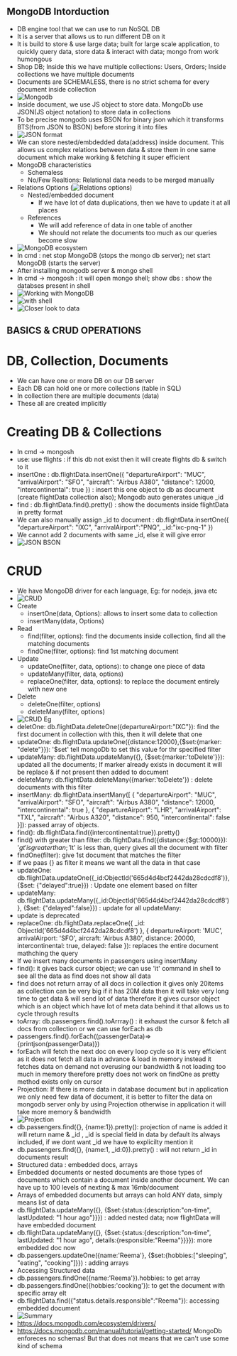 ## MongoDB Intorduction

- DB engine tool that we can use to run NoSQL DB
- It is a server that allows us to run different DB on it
- It is build to store & use large data; built for large scale application, to quickly query data, store data & interact with data; mongo from work humongous
- Shop DB; Inside this we have multiple collections: Users, Orders; Inside collections we have multiple documents
- Documents are SCHEMALESS, there is no strict schema for every document inside collection
- ![Mongodb](image.png)
- Inside document, we use JS object to store data. MongoDb use JSON(JS object notation) to store data in collections
- To be precise mongodb uses BSON for binary json which it transforms BTS(from JSON to BSON) before storing it into files
- ![JSON format](image-1.png)
- We can store nested/embdedded data(address) inside document. This allows us complex relations between data & store them in one same document which make working & fetching it super efficient
- MongoDB characteristics
  - Schemaless
  - No/Few Realtions: Relational data needs to be merged manually
- Relations Options (![Relations options](image-2.png))
  - Nested/embedded document
    - If we have lot of data duplications, then we have to update it at all places
  - References
    - We will add reference of data in one table of another
    - We should not relate the documents too much as our queries become slow
- ![MongoDB ecosystem](image-3.png)
- In cmd : net stop MongoDB (stops the mongo db server); net start MongoDB (starts the server)
- After installing mongodb server & mongo shell
- In cmd -> mongosh : it will open mongo shell; show dbs : show the databses present in shell
- ![Working with MongoDB](image-4.png)
- ![with shell](image-5.png)
- ![Closer look to data](image-6.png)

## BASICS & CRUD OPERATIONS

# DB, Collection, Documents

- We can have one or more DB on our DB server
- Each DB can hold one or more collections (table in SQL)
- In collection there are multiple documents (data)
- These all are created implicitly

# Creating DB & Collections

- In cmd -> mongosh
- use: use flights : if this db not exist then it will create flights db & switch to it
- insertOne : db.flightData.insertOne({ "departureAirport": "MUC", "arrivalAirport": "SFO", "aircraft": "Airbus A380", "distance": 12000, "intercontinental": true }) : insert this one object to db as document (create flightData collection also); Mongodb auto generates unique \_id
- find : db.flightData.find().pretty() : show the documents inside flightData in pretty format
- We can also manually assign \_id to document : db.flightData.insertOne({ "departureAirport": "IXC", "arrivalAirport":"PNQ", \_id:"ixc-pnq-1" })
- We cannot add 2 documents with same \_id, else it will give error
- ![JSON BSON](image-7.png)

# CRUD

- We have MongoDB driver for each language, Eg: for nodejs, java etc
- ![CRUD](image-9.png)
- Create
  - insertOne(data, Options): allows to insert some data to collection
  - insertMany(data, Options)
- Read
  - find(filter, options): find the documents inside collection, find all the matching documents
  - findOne(filter, options): find 1st matching document
- Update
  - updateOne(filter, data, options): to change one piece of data
  - updateMany(filter, data, options)
  - replaceOne(filter, data, options): to replace the document entirely with new one
- Delete
  - deleteOne(filter, options)
  - deleteMany(filter, options)
- ![CRUD Eg](image-8.png)
- deletOne: db.flightData.deleteOne({departureAirport:"IXC"}): find the first document in collection with this, then it will delete that one
- updateOne: db.flightData.updateOne({distance:12000},{$set:{marker: "delete"}}): '$set' tell mongoDb to set this value for thr specified filter
- updateMany: db.flightData.updateMany({}, {$set:{marker:'toDelete'}}): updated all the documents; If marker already exists in document it will be replace & if not present then added to document
- deleteMany: db.flightData.deleteMany({marker:'toDelete'}) : delete documents with this filter
- insertMany: db.flightData.insertMany([ { "departureAirport": "MUC", "arrivalAirport": "SFO", "aircraft": "Airbus A380", "distance": 12000, "intercontinental": true }, { "departureAirport": "LHR", "arrivalAirport": "TXL", "aircraft": "Airbus A320", "distance": 950, "intercontinental": false }]): passed array of objects.
- find(): db.flightData.find({intercontinental:true}).pretty()
- find() with greater than filter: db.flightData.find({distance:{$gt:10000}}): '$gt' is greater than; '$lt' is less than, query gives all the document with filter
- findOne(filter): give 1st document that matches the filter
- if we paas {} as filter it means we want all the data in that case
- updateOne: db.flightData.updateOne({\_id:ObjectId('665d4d4bcf2442da28cdcdf8')}, {$set: {"delayed":true}}) : Update one element based on filter
- updateMany: db.flightData.updateMany({\_id:ObjectId('665d4d4bcf2442da28cdcdf8')}, {$set: {"delayed":false}}) : update for all
  updateMany:
- update is deprecated
- replaceOne: db.flightData.replaceOne({ \_id: ObjectId('665d4d4bcf2442da28cdcdf8') }, { departureAirport: 'MUC', arrivalAirport: 'SFO', aircraft: 'Airbus A380', distance: 20000, intercontinental: true, delayed: false }): replaces the entire document mathching the query
- If we insert many documents in passengers using insertMany
- find(): it gives back cursor object; we can use 'it' command in shell to see all the data as find does not show all data
- find does not return array of all docs in collection it gives only 20items as collection can be very big if it has 20M data then it will take very long time to get data & will send lot of data therefore it gives cursor object which is an object which have lot of meta data behind it that allows us to cycle through results
- toArray: db.passengers.find().toArrray() : it exhaust the cursor & fetch all docs from collection or we can use forEach as db
- passengers.find().forEach((passengerData)=>{printjson(passengerData)})
- forEach will fetch the next doc on every loop cycle so it is very efficient as it does not fetch all data in advance & load in memory instead it fetches data on demand not overusing our bandwidth & not loading too much in memory therefore pretty does not work on findOne as pretty method exists only on cursor
- Projection: If there is more data in database document but in application we only need few data of document, it is better to filter the data on mongodb server only by using Projection otherwise in application it will take more memory & bandwidth
- ![Projection](image-11.png)
- db.passengers.find({}, {name:1}).pretty(): projection of name is added it will return name & \_id , \_id is special field in data by default its always included, if we dont want \_id we have to explicilty mention it
- db.passengers.find({}, {name:1, \_id:0}).pretty() : will not return \_id in documents result
- Structured data : embedded docs, arrays
- Embedded documents or nested documents are those types of documents which contain a document inside another document. We can have up to 100 levels of nexting & max 16mb/document
- Arrays of embedded documents but arrays can hold ANY data, simply means list of data
- db.flightData.updateMany({}, {$set:{status:{description:"on-time", lastUpdated: "1 hour ago"}}}) : added nested data; now flightData will have embedded document
- db.flightData.updateMany({}, {$set:{status:{description:"on-time", lastUpdated: "1 hour ago", details:{responsible:"Reema"}}}}): more embedded doc now
- db.passengers.updateOne({name:'Reema'}, {$set:{hobbies:["sleeping", "eating", "cooking"]}}) : adding arrays
- Accessing Structured data
- db.passengers.findOne({name:'Reema'}).hobbies: to get array
- db.passengers.findOne({hobbies:'cooking'}): to get the document with specific array elt
- db.flightData.find({"status.details.responsible":"Reema"}): accessing embedded document
- ![Summary](image-10.png)
- https://docs.mongodb.com/ecosystem/drivers/
- https://docs.mongodb.com/manual/tutorial/getting-started/
  MongoDb enforeces no schemas! But that does not means that we can't use some kind of schema
